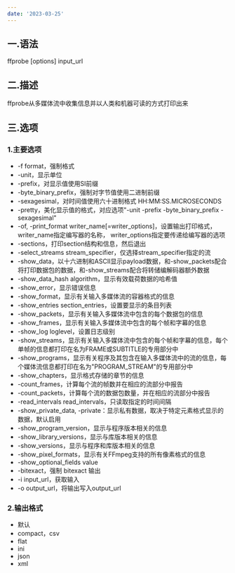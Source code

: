 ```yaml
---
date: '2023-03-25'
---
```


## 一.语法
ffprobe \[options\] input_url
## 二.描述
ffprobe从多媒体流中收集信息并以人类和机器可读的方式打印出来
## 三.选项
### 1.主要选项
- -f format，强制格式
- -unit，显示单位
- -prefix，对显示值使用SI前缀
- -byte_binary_prefix，强制对字节值使用二进制前缀
- -sexagesimal，对时间值使用六十进制格式 HH:MM:SS.MICROSECONDS
- -pretty，美化显示值的格式，对应选项"-unit -prefix -byte_binary_prefix -sexagesimal"
- -of, -print_format writer_name\[=writer_options\]，设置输出打印格式，writer_name指定编写器的名称， writer_options指定要传递给编写器的选项
- -sections，打印section结构和信息，然后退出
- -select_streams stream_specifier，仅选择stream_specifier指定的流
- -show_data，以十六进制和ASCII显示payload数据，和-show_packets配合将打印数据包的数据，和-show_streams配合将转储编解码器额外数据
- -show_data_hash algorithm，显示有效载荷数据的哈希值
- -show_error，显示错误信息
- -show_format，显示有关输入多媒体流的容器格式的信息
- -show_entries section_entries，设置要显示的条目列表
- -show_packets，显示有关输入多媒体流中包含的每个数据包的信息
- -show_frames，显示有关输入多媒体流中包含的每个帧和字幕的信息
- -show_log loglevel，设置日志级别
- -show_streams，显示有关输入多媒体流中包含的每个帧和字幕的信息，每个单帧的信息都打印在名为FRAME或SUBTITLE的专用部分中
- -show_programs，显示有关程序及其包含在输入多媒体流中的流的信息，每个媒体流信息都打印在名为"PROGRAM_STREAM"的专用部分中
- -show_chapters，显示格式存储的章节的信息
- -count_frames，计算每个流的帧数并在相应的流部分中报告
- -count_packets，计算每个流的数据包数量，并在相应的流部分中报告
- -read_intervals read_intervals，只读取指定的时间间隔
- -show_private_data, -private：显示私有数据，取决于特定元素格式显示的数据，默认启用
- -show_program_version，显示与程序版本相关的信息
- -show_library_versions，显示与库版本相关的信息
- -show_versions，显示与程序和库版本相关的信息
- -show_pixel_formats，显示有关FFmpeg支持的所有像素格式的信息
- -show_optional_fields value
- -bitexact，强制 bitexact 输出
- -i input_url，获取输入
- -o output_url，将输出写入output_url
### 2.输出格式
- 默认
- compact，csv
- flat
- ini
- json
- xml